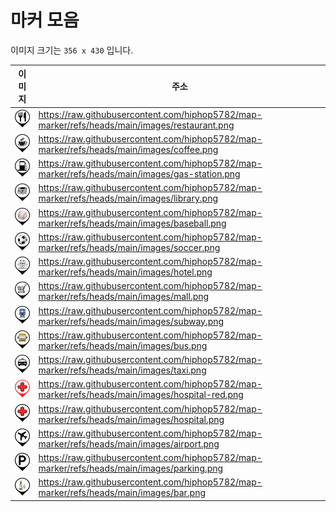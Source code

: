 # 마커 모음

이미지 크기는 `356 x 430` 입니다.

| 이미지 | 주소 |
| ---- | --- |
| <img src="./images/restaurant.png" width="50"> | https://raw.githubusercontent.com/hiphop5782/map-marker/refs/heads/main/images/restaurant.png |
| <img src="./images/coffee.png" width="50"> | https://raw.githubusercontent.com/hiphop5782/map-marker/refs/heads/main/images/coffee.png |
| <img src="./images/gas-station.png" width="50"> | https://raw.githubusercontent.com/hiphop5782/map-marker/refs/heads/main/images/gas-station.png |
| <img src="./images/library.png" width="50"> | https://raw.githubusercontent.com/hiphop5782/map-marker/refs/heads/main/images/library.png |
| <img src="./images/baseball.png" width="50"> | https://raw.githubusercontent.com/hiphop5782/map-marker/refs/heads/main/images/baseball.png |
| <img src="./images/soccer.png" width="50"> | https://raw.githubusercontent.com/hiphop5782/map-marker/refs/heads/main/images/soccer.png |
| <img src="./images/hotel.png" width="50"> | https://raw.githubusercontent.com/hiphop5782/map-marker/refs/heads/main/images/hotel.png |
| <img src="./images/mall.png" width="50"> | https://raw.githubusercontent.com/hiphop5782/map-marker/refs/heads/main/images/mall.png |
| <img src="./images/subway.png" width="50"> | https://raw.githubusercontent.com/hiphop5782/map-marker/refs/heads/main/images/subway.png |
| <img src="./images/bus.png" width="50"> | https://raw.githubusercontent.com/hiphop5782/map-marker/refs/heads/main/images/bus.png |
| <img src="./images/taxi.png" width="50"> | https://raw.githubusercontent.com/hiphop5782/map-marker/refs/heads/main/images/taxi.png |
| <img src="./images/hospital-red.png" width="50"> | https://raw.githubusercontent.com/hiphop5782/map-marker/refs/heads/main/images/hospital-red.png |
| <img src="./images/hospital.png" width="50"> | https://raw.githubusercontent.com/hiphop5782/map-marker/refs/heads/main/images/hospital.png |
| <img src="./images/airport.png" width="50"> | https://raw.githubusercontent.com/hiphop5782/map-marker/refs/heads/main/images/airport.png |
| <img src="./images/parking.png" width="50"> | https://raw.githubusercontent.com/hiphop5782/map-marker/refs/heads/main/images/parking.png |
| <img src="./images/bar.png" width="50"> | https://raw.githubusercontent.com/hiphop5782/map-marker/refs/heads/main/images/bar.png |

